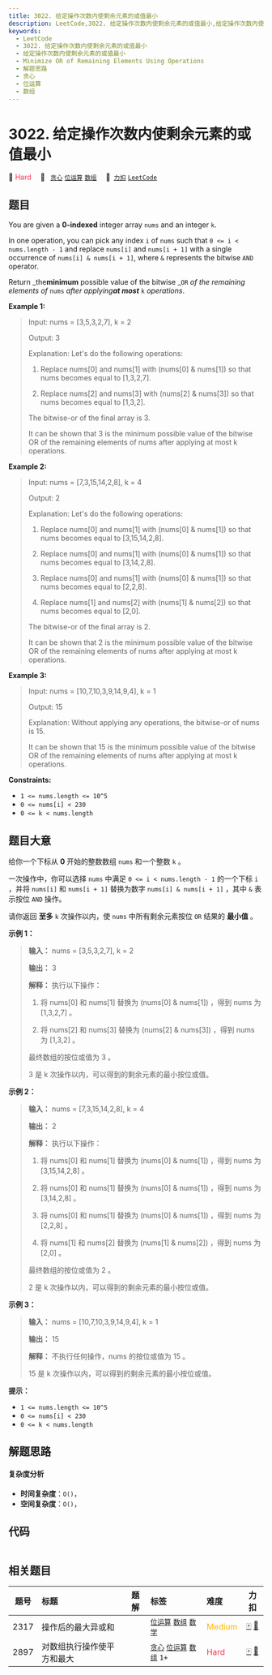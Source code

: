 ```yaml
---
title: 3022. 给定操作次数内使剩余元素的或值最小
description: LeetCode,3022. 给定操作次数内使剩余元素的或值最小,给定操作次数内使剩余元素的或值最小,Minimize OR of Remaining Elements Using Operations,解题思路,贪心,位运算,数组
keywords:
  - LeetCode
  - 3022. 给定操作次数内使剩余元素的或值最小
  - 给定操作次数内使剩余元素的或值最小
  - Minimize OR of Remaining Elements Using Operations
  - 解题思路
  - 贪心
  - 位运算
  - 数组
---
```


# 3022. 给定操作次数内使剩余元素的或值最小

🔴 <font color=#ff334b>Hard</font>&emsp; 🔖&ensp; [`贪心`](/tag/greedy.md) [`位运算`](/tag/bit-manipulation.md) [`数组`](/tag/array.md)&emsp; 🔗&ensp;[`力扣`](https://leetcode.cn/problems/minimize-or-of-remaining-elements-using-operations) [`LeetCode`](https://leetcode.com/problems/minimize-or-of-remaining-elements-using-operations)

## 题目

You are given a **0-indexed** integer array `nums` and an integer `k`.

In one operation, you can pick any index `i` of `nums` such that `0 <= i <
nums.length - 1` and replace `nums[i]` and `nums[i + 1]` with a single
occurrence of `nums[i] & nums[i + 1]`, where `&` represents the bitwise `AND`
operator.

Return _the**minimum** possible value of the bitwise _`OR` _of the remaining
elements of_ `nums` _after applying**at most**_ `k` _operations_.



**Example 1:**

> Input: nums = [3,5,3,2,7], k = 2
> 
> Output: 3
> 
> Explanation: Let's do the following operations:
> 
> 1. Replace nums[0] and nums[1] with (nums[0] & nums[1]) so that nums becomes equal to [1,3,2,7].
> 
> 2. Replace nums[2] and nums[3] with (nums[2] & nums[3]) so that nums becomes equal to [1,3,2].
> 
> The bitwise-or of the final array is 3.
> 
> It can be shown that 3 is the minimum possible value of the bitwise OR of the remaining elements of nums after applying at most k operations.

**Example 2:**

> Input: nums = [7,3,15,14,2,8], k = 4
> 
> Output: 2
> 
> Explanation: Let's do the following operations:
> 
> 1. Replace nums[0] and nums[1] with (nums[0] & nums[1]) so that nums becomes equal to [3,15,14,2,8]. 
> 
> 2. Replace nums[0] and nums[1] with (nums[0] & nums[1]) so that nums becomes equal to [3,14,2,8].
> 
> 3. Replace nums[0] and nums[1] with (nums[0] & nums[1]) so that nums becomes equal to [2,2,8].
> 
> 4. Replace nums[1] and nums[2] with (nums[1] & nums[2]) so that nums becomes equal to [2,0].
> 
> The bitwise-or of the final array is 2.
> 
> It can be shown that 2 is the minimum possible value of the bitwise OR of the remaining elements of nums after applying at most k operations.

**Example 3:**

> Input: nums = [10,7,10,3,9,14,9,4], k = 1
> 
> Output: 15
> 
> Explanation: Without applying any operations, the bitwise-or of nums is 15.
> 
> It can be shown that 15 is the minimum possible value of the bitwise OR of the remaining elements of nums after applying at most k operations.

**Constraints:**

  * `1 <= nums.length <= 10^5`
  * `0 <= nums[i] < 230`
  * `0 <= k < nums.length`


## 题目大意

给你一个下标从 **0**  开始的整数数组 `nums` 和一个整数 `k` 。

一次操作中，你可以选择 `nums` 中满足 `0 <= i < nums.length - 1` 的一个下标 `i` ，并将 `nums[i]` 和
`nums[i + 1]` 替换为数字 `nums[i] & nums[i + 1]` ，其中 `&` 表示按位 `AND` 操作。

请你返回 **至多**  `k` 次操作以内，使 `nums` 中所有剩余元素按位 `OR` 结果的 **最小值**  。



**示例 1：**

> 
> 
> 
> 
> 
> **输入：** nums = [3,5,3,2,7], k = 2
> 
> **输出：** 3
> 
> **解释：** 执行以下操作：
> 
> 1. 将 nums[0] 和 nums[1] 替换为 (nums[0] & nums[1]) ，得到 nums 为 [1,3,2,7] 。
> 
> 2. 将 nums[2] 和 nums[3] 替换为 (nums[2] & nums[3]) ，得到 nums 为 [1,3,2] 。
> 
> 最终数组的按位或值为 3 。
> 
> 3 是 k 次操作以内，可以得到的剩余元素的最小按位或值。

**示例 2：**

> 
> 
> 
> 
> 
> **输入：** nums = [7,3,15,14,2,8], k = 4
> 
> **输出：** 2
> 
> **解释：** 执行以下操作：
> 
> 1. 将 nums[0] 和 nums[1] 替换为 (nums[0] & nums[1]) ，得到 nums 为 [3,15,14,2,8] 。
> 
> 2. 将 nums[0] 和 nums[1] 替换为 (nums[0] & nums[1]) ，得到 nums 为 [3,14,2,8] 。
> 
> 3. 将 nums[0] 和 nums[1] 替换为 (nums[0] & nums[1]) ，得到 nums 为 [2,2,8] 。
> 
> 4. 将 nums[1] 和 nums[2] 替换为 (nums[1] & nums[2]) ，得到 nums 为 [2,0] 。
> 
> 最终数组的按位或值为 2 。
> 
> 2 是 k 次操作以内，可以得到的剩余元素的最小按位或值。
> 
> 

**示例 3：**

> 
> 
> 
> 
> 
> **输入：** nums = [10,7,10,3,9,14,9,4], k = 1
> 
> **输出：** 15
> 
> **解释：** 不执行任何操作，nums 的按位或值为 15 。
> 
> 15 是 k 次操作以内，可以得到的剩余元素的最小按位或值。
> 
> 



**提示：**

  * `1 <= nums.length <= 10^5`
  * `0 <= nums[i] < 230`
  * `0 <= k < nums.length`


## 解题思路

#### 复杂度分析

- **时间复杂度**：`O()`，
- **空间复杂度**：`O()`，

## 代码

```javascript

```

## 相关题目

<!-- prettier-ignore -->
| 题号 | 标题 | 题解 | 标签 | 难度 | 力扣 |
| :------: | :------ | :------: | :------ | :------ | :------: |
| 2317 | 操作后的最大异或和 |  |  [`位运算`](/tag/bit-manipulation.md) [`数组`](/tag/array.md) [`数学`](/tag/math.md) | <font color=#ffb800>Medium</font> | [🀄️](https://leetcode.cn/problems/maximum-xor-after-operations) [🔗](https://leetcode.com/problems/maximum-xor-after-operations) |
| 2897 | 对数组执行操作使平方和最大 |  |  [`贪心`](/tag/greedy.md) [`位运算`](/tag/bit-manipulation.md) [`数组`](/tag/array.md) `1+` | <font color=#ff334b>Hard</font> | [🀄️](https://leetcode.cn/problems/apply-operations-on-array-to-maximize-sum-of-squares) [🔗](https://leetcode.com/problems/apply-operations-on-array-to-maximize-sum-of-squares) |